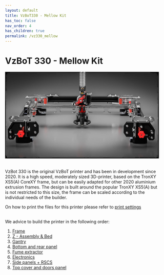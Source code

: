 ```yaml
---
layout: default
title: VzBoT330 - Mellow Kit
has_toc: false
nav_order: 4
has_children: true
permalink: /vz330_mellow
---
```


# VzBoT 330 - Mellow Kit

![Overview](../assets/images/manual/vz235_alu/alu_preview.png)
<br>
<br>

VzBot 330 is the original VzBoT printer and has been in development since 2020. It is a high speed, moderately sized 3D-printer, based on the TronXY XS5(A) CoreXY frame, but can be easily adapted for other 2020 aluminium extrusion frames. The design is built around the popular TronXY XS5(A) but is not restricted to this size, the frame can be scaled according to the individual needs of the builder. <br>

On how to print the files for this printer please refer to [print settings](../general/print-settings)
<br>
<br>

We advice to build the printer in the following order:

1. [Frame](./vz330_mellow/frame)
2. [Z - Assembly & Bed](./vz330_mellow/z_assembly)
3. [Gantry](./vz330_mellow/gantry)
4. [Bottom and rear panel](./vz330_mellow/bottom_panels)
5. [Fume extractor](./vz330_mellow/fume_extractor)
6. [Electronics](./vz330_mellow/electronics)
7. [Side panels + RSCS](./vz330_mellow/rscs)
8. [Top cover and doors panel](./vz330_mellow/top_cover)